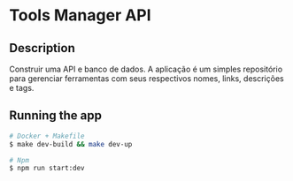 # Tools Manager API

## Description

Construir uma API e banco de dados. A aplicação é um simples repositório para gerenciar ferramentas com seus respectivos nomes, links, descrições e tags.

## Running the app

```bash
# Docker + Makefile
$ make dev-build && make dev-up

# Npm
$ npm run start:dev

```
